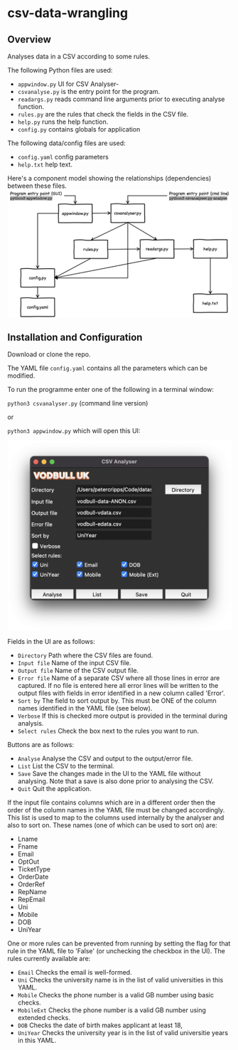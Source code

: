 # csv-data-wrangling
## Overview

Analyses data in a CSV according to some rules.

The following Python files are used: 
- `appwindow.py` UI for CSV Analyser- 
- `csvanalyse.py` is the entry point for the program.
- `readargs.py` reads command line arguments prior to executing analyse function.
- `rules.py` are the rules that check the fields in the CSV file.
- `help.py` runs the help function.
- `config.py` contains globals for application

The following data/config files are used:
- `config.yaml` config parameters
- `help.txt` help text.

Here's a component model showing the relationships (dependencies) between these files.
![components](components.png)

## Installation and Configuration

Download or clone the repo.

The YAML file `config.yaml` contains all the parameters which can be modified.

To run the programme enter one of the following in a terminal window:

`python3 csvanalyser.py` (command line version)

or 

`python3 appwindow.py` which will open this UI:

![appui](appui.png)

Fields in the UI are as follows:

- `Directory` Path where the CSV files are found.
- `Input file` Name of the input CSV file.
- `Output file` Name of the CSV output file.
- `Error file` Name of a separate CSV where all those lines in error are captured. If no file is entered here all error lines will be written to the output files with fields in error identified in a new column called 'Error'.
- `Sort by` The field to sort output by. This must be ONE of the column names identified in the YAML file (see below).
- `Verbose` If this is checked more output is provided in the terminal during analysis.
- `Select rules` Check the box next to the rules you want to run.

Buttons are as follows:
- `Analyse` Analyse the CSV and output to the output/error file.
- `List` List the CSV to the terminal.
- `Save` Save the changes made in the UI to the YAML file without analysing. Note that a save is also done prior to analysing the CSV.
- `Quit` Quit the application.

If the input file contains columns which are in a different order then the order of the column names in the YAML file must be changed accordingly. This list is used to map to the columns used internally by the analyser and also to sort on. These names (one of which can be used to sort on) are:
- Lname
- Fname
- Email
- OptOut
- TicketType
- OrderDate
- OrderRef
- RepName
- RepEmail
- Uni
- Mobile
- DOB
- UniYear

One or more rules can be prevented from running by setting the flag for that rule in the YAML file to 'False' (or unchecking the checkbox in the UI).
The rules currently available are:
- `Email` Checks the email is well-formed.
- `Uni` Checks the university name is in the list of valid universities in this YAML.
- `Mobile` Checks the phone number is a valid GB number using basic checks.
- `MobileExt` Checks the phone number is a valid GB number using extended checks.
- `DOB` Checks the date of birth makes applicant at least 18,
- `UniYear` Checks the university year is in the list of valid universitie years in this YAML.